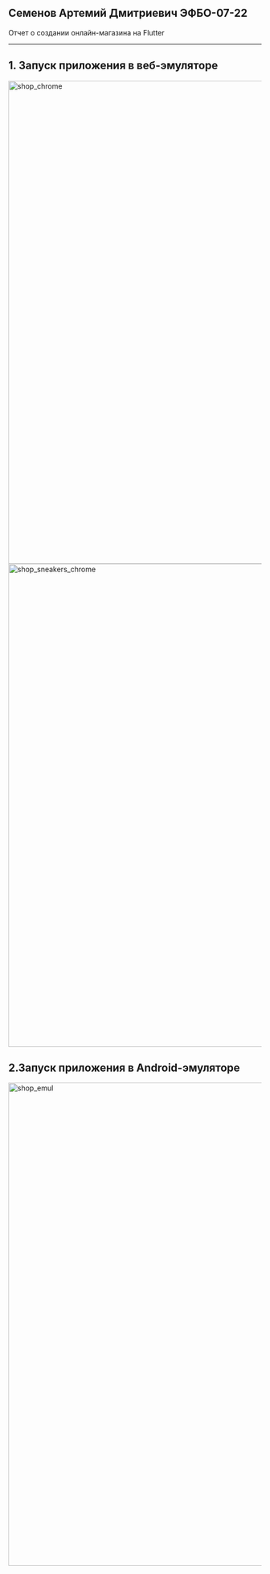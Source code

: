 ## Семенов Артемий Дмитриевич ЭФБО-07-22
Отчет о создании онлайн-магазина на Flutter
____
## 1. Запуск приложения в веб-эмуляторе
<img width="959" alt="shop_chrome" src="https://github.com/user-attachments/assets/67338abf-94fb-4180-8e15-e5145258b582">
<img width="959" alt="shop_sneakers_chrome" src="https://github.com/user-attachments/assets/f48a83f9-9529-4fce-9d9b-c234c520db82">

## 2.Запуск приложения в Android-эмуляторе
<img width="959" alt="shop_emul" src="https://github.com/user-attachments/assets/1a0afb93-f5b8-4228-b4cd-5866c5a95633">

